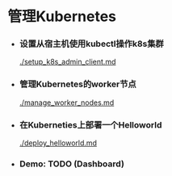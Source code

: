# 管理Kubernetes

- ### 设置从宿主机使用kubectl操作k8s集群
  [./setup_k8s_admin_client.md](./setup_k8s_admin_client.md)

- ### 管理Kubernetes的worker节点
  [./manage_worker_nodes.md](./manage_worker_nodes.md)

- ### 在Kuberneties上部署一个Helloworld
  [./deploy_helloworld.md](./deploy_helloworld.md)

- ### Demo: TODO (Dashboard)
